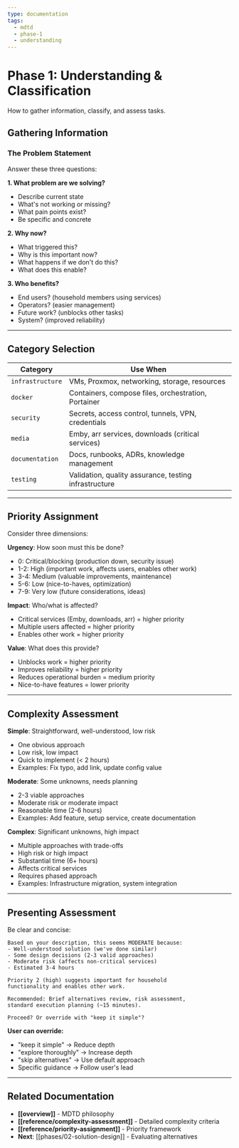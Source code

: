 ```yaml
---
type: documentation
tags:
  - mdtd
  - phase-1
  - understanding
---
```


# Phase 1: Understanding & Classification

How to gather information, classify, and assess tasks.

## Gathering Information

### The Problem Statement

Answer these three questions:

**1. What problem are we solving?**
- Describe current state
- What's not working or missing?
- What pain points exist?
- Be specific and concrete

**2. Why now?**
- What triggered this?
- Why is this important now?
- What happens if we don't do this?
- What does this enable?

**3. Who benefits?**
- End users? (household members using services)
- Operators? (easier management)
- Future work? (unblocks other tasks)
- System? (improved reliability)

---

## Category Selection

| Category | Use When |
|----------|----------|
| `infrastructure` | VMs, Proxmox, networking, storage, resources |
| `docker` | Containers, compose files, orchestration, Portainer |
| `security` | Secrets, access control, tunnels, VPN, credentials |
| `media` | Emby, arr services, downloads (critical services) |
| `documentation` | Docs, runbooks, ADRs, knowledge management |
| `testing` | Validation, quality assurance, testing infrastructure |

---

## Priority Assignment

Consider three dimensions:

**Urgency**: How soon must this be done?
- 0: Critical/blocking (production down, security issue)
- 1-2: High (important work, affects users, enables other work)
- 3-4: Medium (valuable improvements, maintenance)
- 5-6: Low (nice-to-haves, optimization)
- 7-9: Very low (future considerations, ideas)

**Impact**: Who/what is affected?
- Critical services (Emby, downloads, arr) = higher priority
- Multiple users affected = higher priority
- Enables other work = higher priority

**Value**: What does this provide?
- Unblocks work = higher priority
- Improves reliability = higher priority
- Reduces operational burden = medium priority
- Nice-to-have features = lower priority

---

## Complexity Assessment

**Simple**: Straightforward, well-understood, low risk
- One obvious approach
- Low risk, low impact
- Quick to implement (< 2 hours)
- Examples: Fix typo, add link, update config value

**Moderate**: Some unknowns, needs planning
- 2-3 viable approaches
- Moderate risk or moderate impact
- Reasonable time (2-6 hours)
- Examples: Add feature, setup service, create documentation

**Complex**: Significant unknowns, high impact
- Multiple approaches with trade-offs
- High risk or high impact
- Substantial time (6+ hours)
- Affects critical services
- Requires phased approach
- Examples: Infrastructure migration, system integration

---

## Presenting Assessment

Be clear and concise:

```
Based on your description, this seems MODERATE because:
- Well-understood solution (we've done similar)
- Some design decisions (2-3 valid approaches)
- Moderate risk (affects non-critical services)
- Estimated 3-4 hours

Priority 2 (high) suggests important for household
functionality and enables other work.

Recommended: Brief alternatives review, risk assessment,
standard execution planning (~15 minutes).

Proceed? Or override with "keep it simple"?
```

**User can override:**
- "keep it simple" → Reduce depth
- "explore thoroughly" → Increase depth
- "skip alternatives" → Use default approach
- Specific guidance → Follow user's lead

---

## Related Documentation

- **[[overview]]** - MDTD philosophy
- **[[reference/complexity-assessment]]** - Detailed complexity criteria
- **[[reference/priority-assignment]]** - Priority framework
- **Next**: [[phases/02-solution-design]] - Evaluating alternatives
